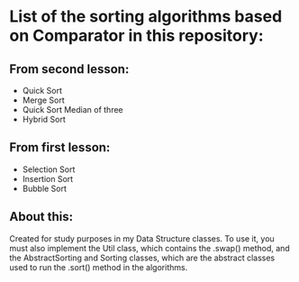 # List of the sorting algorithms based on Comparator in this repository:

## From second lesson:
- Quick Sort
- Merge Sort
- Quick Sort Median of three
- Hybrid Sort

## From first lesson:
- Selection Sort
- Insertion Sort
- Bubble Sort

## About this: 
Created for study purposes in my Data Structure classes. To use it, you must also implement the Util
class, which contains the .swap() method, and the AbstractSorting and Sorting classes, which are the
abstract classes used to run the .sort() method in the algorithms.
